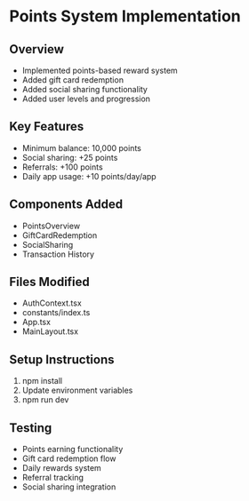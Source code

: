 # Points System Implementation

## Overview
- Implemented points-based reward system
- Added gift card redemption
- Added social sharing functionality
- Added user levels and progression

## Key Features
- Minimum balance: 10,000 points
- Social sharing: +25 points
- Referrals: +100 points
- Daily app usage: +10 points/day/app

## Components Added
- PointsOverview
- GiftCardRedemption
- SocialSharing
- Transaction History

## Files Modified
- AuthContext.tsx
- constants/index.ts
- App.tsx
- MainLayout.tsx

## Setup Instructions
1. npm install
2. Update environment variables
3. npm run dev

## Testing
- Points earning functionality
- Gift card redemption flow
- Daily rewards system
- Referral tracking
- Social sharing integration 